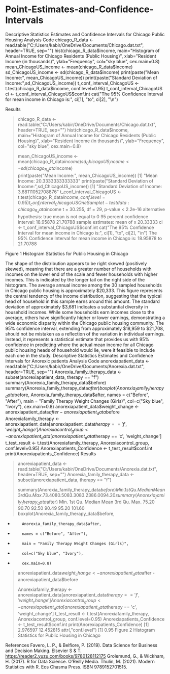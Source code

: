 # Point-Estimates-and-Confidence-Intervals
Descriptive Statistics Estimates and Confidence Intervals for Chicago Public Housing Analysis
Code
chicago_R_data <- read.table("C:/Users/kabir/OneDrive/Documents/Chicago.dat.txt", header=TRUE, sep="")
hist(chicago_R_data$income, main="Histogram of Annual Income for Chicago Residents (Public Housing)", xlab="Resident Income (in thousands)", ylab="Frequency", col="sky blue", cex.main=0.8)
mean_ChicagoUS_income <- mean(chicago_R_data$income)
sd_ChicagoUS_income <- sd(chicago_R_data$income)    
print(paste("Mean Income:", mean_ChicagoUS_income))
print(paste("Standard Deviation of Income:",sd_ChicagoUS_income))
t_conf_interval_ChicagoUS <- t.test(chicago_R_data$income, conf.level=0.95)
t_conf_interval_ChicagoUS
ci <- t_conf_interval_ChicagoUS$conf.int
cat("The 95% Confidence Interval for mean income in Chicago is:", ci[1], "to", ci[2], "\n")


Results
> chicago_R_data <- read.table("C:/Users/kabir/OneDrive/Documents/Chicago.dat.txt", header=TRUE, sep="")
> hist(chicago_R_data$income, main="Histogram of Annual Income for Chicago Residents (Public Housing)", xlab="Resident Income (in thousands)", ylab="Frequency", col="sky blue", cex.main=0.8)
> 
> 
> mean_ChicagoUS_income <- mean(chicago_R_data$income)
> sd_ChicagoUS_income <- sd(chicago_R_data$income)    
> print(paste("Mean Income:", mean_ChicagoUS_income))
[1] "Mean Income: 20.3333333333333"
> print(paste("Standard Deviation of Income:",sd_ChicagoUS_income))
[1] "Standard Deviation of Income: 3.68111052708876"
> t_conf_interval_ChicagoUS <- t.test(chicago_R_data$income, conf.level=0.95)
> t_conf_interval_ChicagoUS
	One Sample t-test
data:  chicago_R_data$income
t = 30.255, df = 29, p-value < 2.2e-16
alternative hypothesis: true mean is not equal to 0
95 percent confidence interval:
 18.95878 21.70788
sample estimates:
mean of x 
 20.33333 
> ci <- t_conf_interval_ChicagoUS$conf.int
> cat("The 95% Confidence Interval for mean income in Chicago is:", ci[1], "to", ci[2], "\n")
The 95% Confidence Interval for mean income in Chicago is: 18.95878 to 21.70788 

Figure 1
Histogram Statistics for Public Housing in Chicago
 
The shape of the distribution appears to be right skewed (positively skewed), meaning that there are a greater number of households with incomes on the lower end of the scale and fewer households with higher incomes. This is indicated by the longer tail on the right side of the histogram. 
The average annual income among the 30 sampled households in Chicago public housing is approximately $20,333. This figure represents the central tendency of the income distribution, suggesting that the typical head of household in this sample earns around this amount.
The standard deviation of approximately $3,681 indicates a substantial diversity in household incomes. While some households earn incomes close to the average, others have significantly higher or lower earnings, demonstrating a wide economic disparity within the Chicago public housing community.
The 95% confidence interval, extending from approximately $18,959 to $21,708, should not be mistaken as a reflection of the variation in individual earnings. Instead, it represents a statistical estimate that provides us with 95% confidence in predicting where the actual mean income for all Chicago public housing heads of household would lie, were it feasible to include each one in the study.
Descriptive Statistics Estimates and Confidence Intervals for Anorexic patients Analysis
Code
anorexiapatient_data <- read.table("C:/Users/kabir/OneDrive/Documents/Anorexia.dat.txt", header=TRUE, sep="")
Anorexia_family_therapy_data <- subset(anorexiapatient_data, therapy == "f")
summary(Anorexia_family_therapy_data$before)
summary(Anorexia_family_therapy_data$after)
boxplot(Anorexia_family_therapy_data$before,
        Anorexia_family_therapy_data$after,
        names = c("Before", "After"),
        main = "Family Therapy Weight Changes (Girls)", 
        col=c("Sky blue", "Ivory"),
        cex.main=0.8)
anorexiapatient_data$weight_change <- anorexiapatient_data$after - anorexiapatient_data$before
Anorexiafamily_therapy <- anorexiapatient_data[anorexiapatient_data$therapy == 'f', 'weight_change']
Anorexiacontrol_group <- anorexiapatient_data[anorexiapatient_data$therapy == 'c', 'weight_change']
t_test_result <- t.test(Anorexiafamily_therapy, Anorexiacontrol_group, conf.level=0.95)
Anorexiapatients_Confidence <- t_test_result$conf.int
print(Anorexiapatients_Confidence)
Results
> anorexiapatient_data <- read.table("C:/Users/kabir/OneDrive/Documents/Anorexia.dat.txt", header=TRUE, sep="")
> Anorexia_family_therapy_data <- subset(anorexiapatient_data, therapy == "f")
> 
> summary(Anorexia_family_therapy_data$before)
   Min. 1st Qu.  Median    Mean 3rd Qu.    Max. 
  73.40   80.50   83.30   83.23   86.00   94.20 
> summary(Anorexia_family_therapy_data$after)
   Min. 1st Qu.  Median    Mean 3rd Qu.    Max. 
  75.20   90.70   92.50   90.49   95.20  101.60 
> boxplot(Anorexia_family_therapy_data$before,
+         Anorexia_family_therapy_data$after,
+         names = c("Before", "After"),
+         main = "Family Therapy Weight Changes (Girls)", 
+         col=c("Sky blue", "Ivory"),
+         cex.main=0.8)
> 
> anorexiapatient_data$weight_change <- anorexiapatient_data$after - anorexiapatient_data$before
> 
> Anorexiafamily_therapy <- anorexiapatient_data[anorexiapatient_data$therapy == 'f', 'weight_change']
> Anorexiacontrol_group <- anorexiapatient_data[anorexiapatient_data$therapy == 'c', 'weight_change']
> t_test_result <- t.test(Anorexiafamily_therapy, Anorexiacontrol_group, conf.level=0.95)
> Anorexiapatients_Confidence <- t_test_result$conf.int
> print(Anorexiapatients_Confidence)
[1]  2.976597 12.452815
attr(,"conf.level")
[1] 0.95
Figure 2
Histogram Statistics for Public Housing in Chicago

References
Favero, L. P., & Belfiore, P. (2019). Data Science for Business and Decision Making. Elsevier S & T. https://reader2.yuzu.com/books/9780128112175
Grolemund, G., & Wickham, H. (2017). R for Data Science. O’Reilly Media.
Thulin, M. (2021). Modern Statistics with R. Eos Chasma Press. ISBN 9789152701515.

